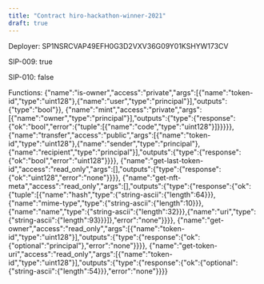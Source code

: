 ```yaml
---
title: "Contract hiro-hackathon-winner-2021"
draft: true
---
```

Deployer: SP1NSRCVAP49EFH0G3D2VXV36G09Y01KSHYW173CV

SIP-009: true

SIP-010: false

Functions:
{"name":"is-owner","access":"private","args":[{"name":"token-id","type":"uint128"},{"name":"user","type":"principal"}],"outputs":{"type":"bool"}}, {"name":"mint","access":"private","args":[{"name":"owner","type":"principal"}],"outputs":{"type":{"response":{"ok":"bool","error":{"tuple":[{"name":"code","type":"uint128"}]}}}}}, {"name":"transfer","access":"public","args":[{"name":"token-id","type":"uint128"},{"name":"sender","type":"principal"},{"name":"recipient","type":"principal"}],"outputs":{"type":{"response":{"ok":"bool","error":"uint128"}}}}, {"name":"get-last-token-id","access":"read_only","args":[],"outputs":{"type":{"response":{"ok":"uint128","error":"none"}}}}, {"name":"get-nft-meta","access":"read_only","args":[],"outputs":{"type":{"response":{"ok":{"tuple":[{"name":"hash","type":{"string-ascii":{"length":64}}},{"name":"mime-type","type":{"string-ascii":{"length":10}}},{"name":"name","type":{"string-ascii":{"length":32}}},{"name":"uri","type":{"string-ascii":{"length":93}}}]},"error":"none"}}}}, {"name":"get-owner","access":"read_only","args":[{"name":"token-id","type":"uint128"}],"outputs":{"type":{"response":{"ok":{"optional":"principal"},"error":"none"}}}}, {"name":"get-token-uri","access":"read_only","args":[{"name":"token-id","type":"uint128"}],"outputs":{"type":{"response":{"ok":{"optional":{"string-ascii":{"length":54}}},"error":"none"}}}}
